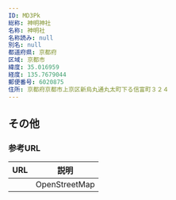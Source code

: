 ```yaml
---
ID: MD3Pk
総称: 神明神社
名称: 神明社
名称読み: null
別名: null
都道府県: 京都府
区域: 京都市
緯度: 35.016959
経度: 135.7679044
郵便番号: 6020875
住所: 京都府京都市上京区新烏丸通丸太町下る信富町３２４
---
```


## その他

### 参考URL

| URL | 説明          |
| --- | ------------- |
|     | OpenStreetMap |
